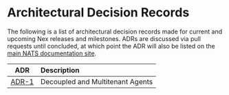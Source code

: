 # Architectural Decision Records
The following is a list of architectural decision records made for current and upcoming Nex releases and milestones. ADRs are discussed via pull requests until concluded, at which point the ADR will also be listed on the [main NATS documentation site](https://docs.nats.io/using-nats/nex/internals).

| ADR | Description |
|--|:--|
| [ADR-1](./adr-1.md) | Decoupled and Multitenant Agents